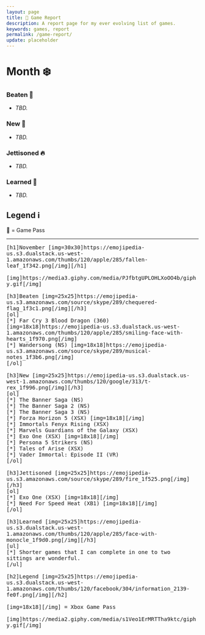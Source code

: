 ```yaml
---
layout: page
title: 📒 Game Report
description: A report page for my ever evolving list of games.
keywords: games, report
permalink: /game-report/
update: placeholder
---
```


<div id="default-report">
<h1><span id="default-month">Month</span> <span id="default-emoji">❄️</span></h1>

<!-- [img]header/from/giphy.gif[/img] -->

<h3>Beaten 🏁</h3>
<p>
<div id="default-games-beaten">
  <ul>
    <li><i>TBD.</i></li>
  </ul>
</div>
</p>
<h3>New 🦖</h3>
<p>
<div id="default-games-new">
  <ul>
    <li><i>TBD.</i></li>
  </ul>
</div>
</p>
<h3>Jettisoned 🔥</h3>
<p>
<div id="default-games-jettisoned">
  <ul>
    <li><i>TBD.</i></li>
  </ul>
</div>
</p>
<h3>Learned 🧐</h3>
<p>
<div id="default-lessons-learned">
  <ul>
    <li><i>TBD.</i></li>
  </ul>
</div>
</p>
<h2>Legend ℹ️</h2>
<p>
💚 = Game Pass
</p>
</div>

<hr>
<link rel="stylesheet" href="https://cdn.jsdelivr.net/npm/firacode@6.2.0/distr/fira_code.css">
<div id="bbcode-report" style="font-family: 'Fira Code', monospace;">
[h1]<span id="bbcode-month">November</span> [img=30x30]<span id="bbcode-emoji">https://emojipedia-us.s3.dualstack.us-west-1.amazonaws.com/thumbs/120/apple/285/fallen-leaf_1f342.png</span>[/img][/h1]<br>
<br>
[img]https://media3.giphy.com/media/PJfbtgUPLOHLXoOO4b/giphy.gif[/img]<br>
<br>
[h3]Beaten [img=25x25]https://emojipedia-us.s3.amazonaws.com/source/skype/289/chequered-flag_1f3c1.png[/img][/h3]<br>
<div id="bbcode-games-beaten">
[ol]<br>
[*] Far Cry 3 Blood Dragon (360) [img=18x18]https://emojipedia-us.s3.dualstack.us-west-1.amazonaws.com/thumbs/120/apple/285/smiling-face-with-hearts_1f970.png[/img]<br>
[*] Wandersong (NS) [img=18x18]https://emojipedia-us.s3.amazonaws.com/source/skype/289/musical-notes_1f3b6.png[/img]<br>
[/ol]
</div>
<br>
[h3]New [img=25x25]https://emojipedia-us.s3.dualstack.us-west-1.amazonaws.com/thumbs/120/google/313/t-rex_1f996.png[/img][/h3]<br>
<div id="bbcode-games-new">
[ol]<br>
[*] The Banner Saga (NS)<br>
[*] The Banner Saga 2 (NS)<br>
[*] The Banner Saga 3 (NS)<br>
[*] Forza Horizon 5 (XSX) [img=18x18]<span class="game-pass-heart"></span>[/img]<br>
[*] Immortals Fenyx Rising (XSX)<br>
[*] Marvels Guardians of the Galaxy (XSX)<br>
[*] Exo One (XSX) [img=18x18]<span class="game-pass-heart"></span>[/img]<br>
[*] Persona 5 Strikers (NS)<br>
[*] Tales of Arise (XSX)<br>
[*] Vader Immortal: Episode II (VR)<br>
[/ol]
</div>
<br>
[h3]Jettisoned [img=25x25]https://emojipedia-us.s3.amazonaws.com/source/skype/289/fire_1f525.png[/img][/h3]<br>
<div id="bbcode-games-jettisoned">
[ol]<br>
[*] Exo One (XSX) [img=18x18]<span class="game-pass-heart"></span>[/img]<br>
[*] Need For Speed Heat (XB1) [img=18x18]<span class="game-pass-heart"></span>[/img]<br>
[/ol]
</div>
<br>
[h3]Learned [img=25x25]https://emojipedia-us.s3.dualstack.us-west-1.amazonaws.com/thumbs/120/apple/285/face-with-monocle_1f9d0.png[/img][/h3]<br>
<div id="bbcode-lessons-learned">
[ul]<br>
[*] Shorter games that I can complete in one to two sittings are wonderful.<br>
[/ul]
</div>
<br>
[h2]Legend [img=25x25]https://emojipedia-us.s3.dualstack.us-west-1.amazonaws.com/thumbs/120/facebook/304/information_2139-fe0f.png[/img][/h2]<br>
<br>
[img=18x18]<span class="game-pass-heart"></span>[/img] = Xbox Game Pass<br>
<br>
[img]https://media2.giphy.com/media/s1Veo1ErMRTTha9ktc/giphy.gif[/img]
</div>

<script type="text/javascript" src="/assets/javascript/game_report.js"></script>